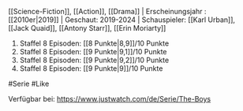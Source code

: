 
[[Science-Fiction]], [[Action]], [[Drama]] | Erscheinungsjahr : [[2010er|2019]] | Geschaut: 2019-2024 | Schauspieler: [[Karl Urban]], [[Jack Quaid]], [[Antony Starr]], [[Erin Moriarty]]

1. Staffel 8 Episoden: [[8 Punkte|8,9]]/10 Punkte
2. Staffel 8 Episoden: [[9 Punkte|9,1]]/10 Punkte
3. Staffel 8 Episoden: [[9 Punkte|9,2]]/10 Punkte
4. Staffel 8 Episoden: [[9 Punkte|9]]/10 Punkte


#Serie #Like 

Verfügbar bei: https://www.justwatch.com/de/Serie/The-Boys